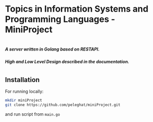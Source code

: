 # Topics in Information Systems and Programming Languages - MiniProject
#
##### A server written in Golang based on RESTAPI.
##### High and Low Level Design described in the documentation.
#
## Installation

For running locally:

```sh
mkdir miniProject
git clone https://github.com/peleghat/miniProject.git
 ```

and run script from  ``main.go ``
